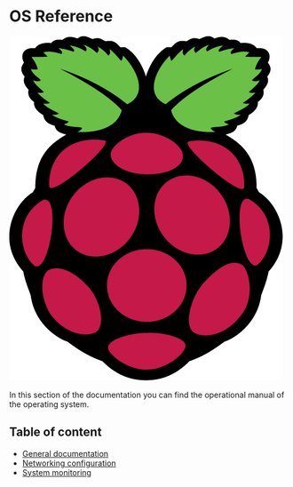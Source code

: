 # OS Reference

![Raspberry Pi 4](images/raspberry_logo.png)

In this section of the documentation you can find the operational manual
of the operating system.

## Table of content

* [General documentation](general.md)
* [Networking configuration](networking.md)
* [System monitoring](monitoring.md)
